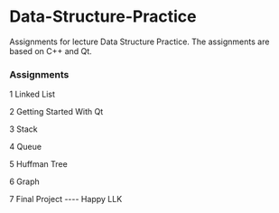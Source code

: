 # Data-Structure-Practice

Assignments for lecture Data Structure Practice. The assignments are based on C++ and Qt.

### Assignments
1 Linked List

2 Getting Started With Qt

3 Stack

4 Queue

5 Huffman Tree

6 Graph

7 Final Project ---- Happy LLK
